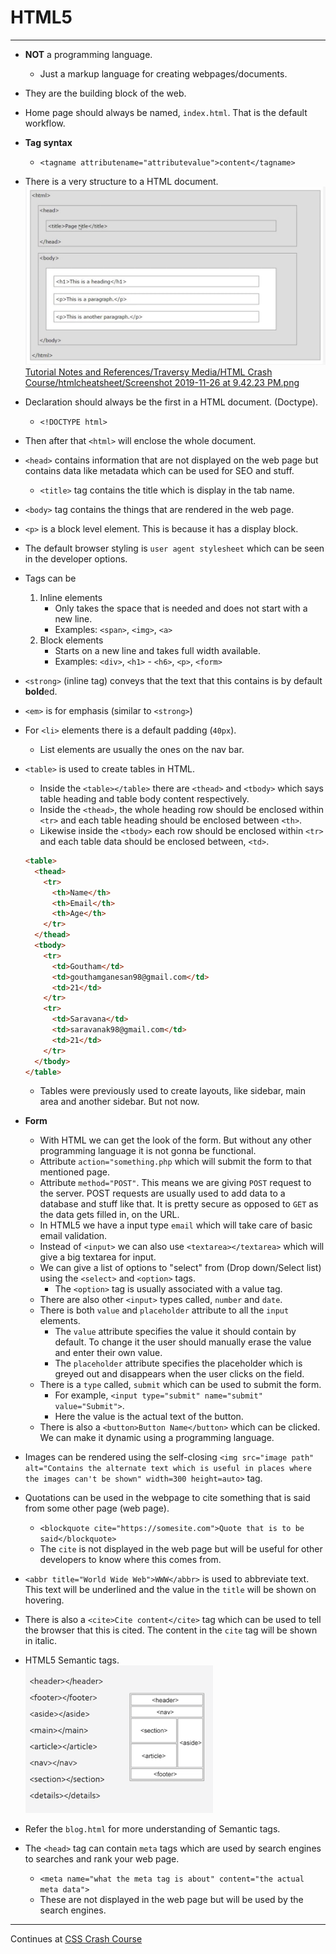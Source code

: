 # HTML5

---

- **NOT** a programming language.
  - Just a markup language for creating webpages/documents.
- They are the building block of the web.
- Home page should always be named, `index.html`. That is the default workflow.
- **Tag syntax**
  - `<tagname attributename="attributevalue">content</tagname>`
- There is a very structure to a HTML document.<br>
  <a href="./htmlcheatsheet/Screenshot&#32;2019-11-26&#32;at&#32;9.42.23&#32;PM.png" target="_blank">
  <img src="./htmlcheatsheet/Screenshot&#32;2019-11-26&#32;at&#32;9.42.23&#32;PM.png" width=600>
  Tutorial Notes and References/Traversy Media/HTML Crash Course/htmlcheatsheet/Screenshot 2019-11-26 at 9.42.23 PM.png
  </a>
  <br>
  <!-- ![Structure of HTML document](Screenshot&#32;2019-11-26&#32;at&#32;9.42.23&#32;PM.png) -->
- Declaration should always be the first in a HTML document. (Doctype).
  - `<!DOCTYPE html>`
- Then after that `<html>` will enclose the whole document.
- `<head>` contains information that are not displayed on the web page but contains data like metadata which can be used for SEO and stuff.
  - `<title>` tag contains the title which is display in the tab name.
- `<body>` tag contains the things that are rendered in the web page.
- `<p>` is a block level element. This is because it has a display block.
- The default browser styling is `user agent stylesheet` which can be seen in the developer options.
- Tags can be
  1. Inline elements
     - Only takes the space that is needed and does not start with a new line.
     - Examples: `<span>`, `<img>`, `<a>`
  2. Block elements
     - Starts on a new line and takes full width available.
     - Examples: `<div>`, `<h1>` - `<h6>`, `<p>`, `<form>`
- `<strong>` (inline tag) conveys that the text that this contains is by default **bold**ed.
- `<em>` is for emphasis (similar to `<strong>`)
- For `<li>` elements there is a default padding (`40px`).
  - List elements are usually the ones on the nav bar.
- `<table>` is used to create tables in HTML.

  - Inside the `<table></table>` there are `<thead>` and `<tbody>` which says table heading and table body content respectively.
  - Inside the `<thead>`, the whole heading row should be enclosed within `<tr>` and each table heading should be enclosed between `<th>`.
  - Likewise inside the `<tbody>` each row should be enclosed within `<tr>` and each table data should be enclosed between, `<td>`.

  ```html
  <table>
    <thead>
      <tr>
        <th>Name</th>
        <th>Email</th>
        <th>Age</th>
      </tr>
    </thead>
    <tbody>
      <tr>
        <td>Goutham</td>
        <td>gouthamganesan98@gmail.com</td>
        <td>21</td>
      </tr>
      <tr>
        <td>Saravana</td>
        <td>saravanak98@gmail.com</td>
        <td>21</td>
      </tr>
    </tbody>
  </table>
  ```

  - Tables were previously used to create layouts, like sidebar, main area and another sidebar. But not now.

- **Form**
  - With HTML we can get the look of the form. But without any other programming language it is not gonna be functional.
  - Attribute `action="something.php` which will submit the form to that mentioned page.
  - Attribute `method="POST"`. This means we are giving `POST` request to the server. POST requests are usually used to add data to a database and stuff like that. It is pretty secure as opposed to `GET` as the data gets filled in, on the URL.
  - In HTML5 we have a input type `email` which will take care of basic email validation.
  - Instead of `<input>` we can also use `<textarea></textarea>` which will give a big textarea for input.
  - We can give a list of options to "select" from (Drop down/Select list) using the `<select>` and `<option>` tags.
    - The `<option>` tag is usually associated with a value tag.
  - There are also other `<input>` types called, `number` and `date`.
  - There is both `value` and `placeholder` attribute to all the `input` elements.
    - The `value` attribute specifies the value it should contain by default. To change it the user should manually erase the value and enter their own value.
    - The `placeholder` attribute specifies the placeholder which is greyed out and disappears when the user clicks on the field.
  - There is a `type` called, `submit` which can be used to submit the form.
    - For example, `<input type="submit" name="submit" value="Submit">`.
    - Here the value is the actual text of the button.
  - There is also a `<button>Button Name</button>` which can be clicked. We can make it dynamic using a programming language.
- Images can be rendered using the self-closing `<img src="image path" alt="Contains the alternate text which is useful in places where the images can't be shown" width=300 height=auto>` tag.
- Quotations can be used in the webpage to cite something that is said from some other page (web page).
  - `<blockquote cite="https://somesite.com">Quote that is to be said</blockquote>`
  - The `cite` is not displayed in the web page but will be useful for other developers to know where this comes from.
- `<abbr title="World Wide Web">WWW</abbr>` is used to abbreviate text. This text will be underlined and the value in the `title` will be shown on hovering.
- There is also a `<cite>Cite content</cite>` tag which can be used to tell the browser that this is cited. The content in the `cite` tag will be shown in italic.
- HTML5 Semantic tags.<br>
  <a href="./htmlcheatsheet/Screenshot 2019-11-27 at 8.46.25 AM.png">
  <img src="./htmlcheatsheet/Screenshot 2019-11-27 at 8.46.25 AM.png" target="_blank" width=300>
  </a>

- Refer the `blog.html` for more understanding of Semantic tags.
- The `<head>` tag can contain `meta` tags which are used by search engines to searches and rank your web page.
  - `<meta name="what the meta tag is about" content="the actual meta data">`
  - These are not displayed in the web page but will be used by the search engines.

---

Continues at [CSS Crash Course](<../CSS Crash Course/CSS.md>)
